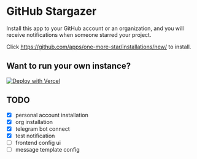 # GitHub Stargazer

Install this app to your GitHub account or an organization, and you will receive notifications when someone starred your project.

Click https://github.com/apps/one-more-star/installations/new/ to install.

## Want to run your own instance?

[![Deploy with Vercel](https://vercel.com/button)](https://vercel.com/new/clone?repository-url=https%3A%2F%2Fgithub.com%2Fj178%2Fgithub-stargazer&project-name=github-stargazer&repository-name=github-stargazer)

## TODO

- [x] personal account installation
- [x] org installation
- [x] telegram bot connect
- [x] test notification
- [ ] frontend config ui
- [ ] message template config
